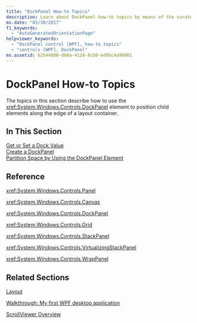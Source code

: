 ```yaml
---
title: "DockPanel How-to Topics"
description: Learn about DockPanel how-to topics by means of the curated list of relevant links collected in this article.
ms.date: "03/30/2017"
f1_keywords: 
  - "AutoGeneratedOrientationPage"
helpviewer_keywords: 
  - "DockPanel control [WPF], how-to topics"
  - "controls [WPF], DockPanel"
ms.assetid: 62544800-db6a-4124-8cb0-ed9bc4a90901
---
```

# DockPanel How-to Topics
The topics in this section describe how to use the <xref:System.Windows.Controls.DockPanel> element to position child elements along the edge of a layout container.  
  
## In This Section  
 [Get or Set a Dock Value](how-to-get-or-set-a-dock-value.md)  
 [Create a DockPanel](how-to-create-a-dockpanel.md)  
 [Partition Space by Using the DockPanel Element](how-to-partition-space-by-using-the-dockpanel-element.md)  
  
## Reference  
 <xref:System.Windows.Controls.Panel>  
  
 <xref:System.Windows.Controls.Canvas>  
  
 <xref:System.Windows.Controls.DockPanel>  
  
 <xref:System.Windows.Controls.Grid>  
  
 <xref:System.Windows.Controls.StackPanel>  
  
 <xref:System.Windows.Controls.VirtualizingStackPanel>  
  
 <xref:System.Windows.Controls.WrapPanel>  
  
## Related Sections  
 [Layout](../advanced/layout.md)  
  
 [Walkthrough: My first WPF desktop application](../getting-started/walkthrough-my-first-wpf-desktop-application.md)  
  
 [ScrollViewer Overview](scrollviewer-overview.md)
